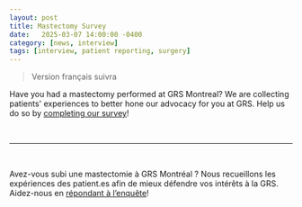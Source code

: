 ```yaml
---
layout: post
title: Mastectomy Survey
date:   2025-03-07 14:00:00 -0400
category: [news, interview]
tags: [interview, patient reporting, surgery]
---
```


> Version français suivra

Have you had a mastectomy performed at GRS Montreal? We are collecting patients' experiences to better hone our advocacy for you at GRS. Help us do so by [completing our survey](https://tally.so/r/3xRbd9)!

<br>

---

<br>

Avez-vous subi une mastectomie à GRS Montréal ? Nous recueillons les expériences des patient.es afin de mieux défendre vos intérêts à la GRS. Aidez-nous en [répondant à l’enquête](https://tally.so/r/3xROzy)!
